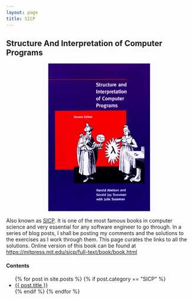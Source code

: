 ```yaml
---
layout: page
title: SICP
---
```


## Structure And Interpretation of Computer Programs

<center><a href="https://mitpress.mit.edu/sicp/full-text/book/book.html"><img src="/images/SICP_cover.jpg" alt="SICP cover" height="400" /></a></center>

Also known as [SICP](http://en.wikipedia.org/wiki/Structure_and_Interpretation_of_Computer_Programs). It is one of the most famous books in computer science and very essential for any software engineer to go through. In a series of blog posts, I shall be posting my comments and the solutions to the exercises as I work through them. This page curates the links to all the solutions. Online version of this book can be found at <https://mitpress.mit.edu/sicp/full-text/book/book.html>

#### Contents

<ul>
{% for post in site.posts %}
	{% if post.category == "SICP" %}
		<li>
			<a href="{{ post.url }}">{{ post.title }}</a>
		</li>
	{% endif %}
{% endfor %}
